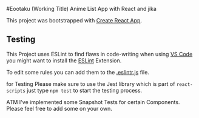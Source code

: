 #Eootaku (Working Title) Anime List App with React and jika

This project was bootstrapped with [Create React App](https://github.com/facebook/create-react-app).

## Testing

This Project uses ESLint to find flaws in code-writing when using [VS Code](https://code.visualstudio.com/)
you might want to install the [ESLint](https://marketplace.visualstudio.com/items?itemName=dbaeumer.vscode-eslint) Extension. 

To edit some rules you can add them to the [.eslintr.js](.eslintrc.js) file.

for Testing Please make sure to use the Jest library which is part of `react-scripts` just type `npm test` to start the testing process. 

ATM I've implemented some Snapshot Tests for certain Components. Please feel free to add some on your own.
